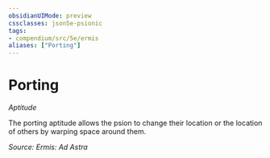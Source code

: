 ```yaml
---
obsidianUIMode: preview
cssclasses: json5e-psionic
tags:
- compendium/src/5e/ermis
aliases: ["Porting"]
---
```

# Porting
*Aptitude*  

The porting aptitude allows the psion to change their location or the location of others by warping space around them.

*Source: Ermis: Ad Astra*